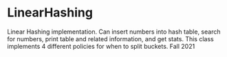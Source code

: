 # LinearHashing

Linear Hashing implementation. Can insert numbers into hash table, search for numbers, print table and related information, and get stats. This class implements 4 different policies for when to split buckets. Fall 2021 
